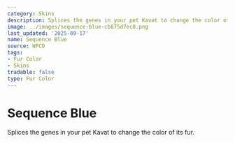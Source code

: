```yaml
---
category: Skins
description: Splices the genes in your pet Kavat to change the color of its fur.
image: ../images/sequence-blue-cb875d7ec8.png
last_updated: '2025-09-17'
name: Sequence Blue
source: WFCD
tags:
- Fur Color
- Skins
tradable: false
type: Fur Color
---
```


# Sequence Blue

Splices the genes in your pet Kavat to change the color of its fur.

